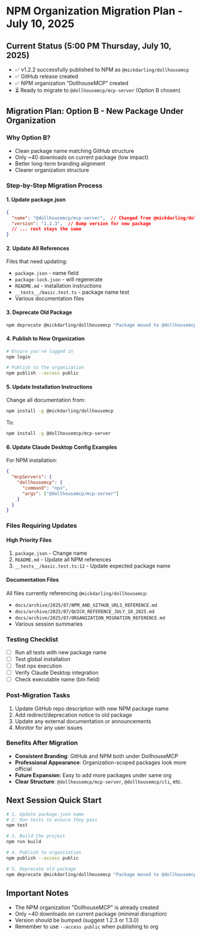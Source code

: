 # NPM Organization Migration Plan - July 10, 2025

## Current Status (5:00 PM Thursday, July 10, 2025)
- ✅ v1.2.2 successfully published to NPM as `@mickdarling/dollhousemcp`
- ✅ GitHub release created
- ✅ NPM organization "DollhouseMCP" created
- ⏳ Ready to migrate to `@dollhousemcp/mcp-server` (Option B chosen)

## Migration Plan: Option B - New Package Under Organization

### Why Option B?
- Clean package name matching GitHub structure
- Only ~40 downloads on current package (low impact)
- Better long-term branding alignment
- Clearer organization structure

### Step-by-Step Migration Process

#### 1. Update package.json
```json
{
  "name": "@dollhousemcp/mcp-server",  // Changed from @mickdarling/dollhousemcp
  "version": "1.2.3",  // Bump version for new package
  // ... rest stays the same
}
```

#### 2. Update All References
Files that need updating:
- `package.json` - name field
- `package-lock.json` - will regenerate
- `README.md` - installation instructions
- `__tests__/basic.test.ts` - package name test
- Various documentation files

#### 3. Deprecate Old Package
```bash
npm deprecate @mickdarling/dollhousemcp "Package moved to @dollhousemcp/mcp-server"
```

#### 4. Publish to New Organization
```bash
# Ensure you're logged in
npm login

# Publish to the organization
npm publish --access public
```

#### 5. Update Installation Instructions
Change all documentation from:
```bash
npm install -g @mickdarling/dollhousemcp
```

To:
```bash
npm install -g @dollhousemcp/mcp-server
```

#### 6. Update Claude Desktop Config Examples
For NPM installation:
```json
{
  "mcpServers": {
    "dollhousemcp": {
      "command": "npx",
      "args": ["@dollhousemcp/mcp-server"]
    }
  }
}
```

### Files Requiring Updates

#### High Priority Files
1. `package.json` - Change name
2. `README.md` - Update all NPM references
3. `__tests__/basic.test.ts:12` - Update expected package name

#### Documentation Files
All files currently referencing `@mickdarling/dollhousemcp`:
- `docs/archive/2025/07/NPM_AND_GITHUB_URLS_REFERENCE.md`
- `docs/archive/2025/07/QUICK_REFERENCE_JULY_10_2025.md`
- `docs/archive/2025/07/ORGANIZATION_MIGRATION_REFERENCE.md`
- Various session summaries

### Testing Checklist
- [ ] Run all tests with new package name
- [ ] Test global installation
- [ ] Test npx execution
- [ ] Verify Claude Desktop integration
- [ ] Check executable name (bin field)

### Post-Migration Tasks
1. Update GitHub repo description with new NPM package name
2. Add redirect/deprecation notice to old package
3. Update any external documentation or announcements
4. Monitor for any user issues

### Benefits After Migration
- **Consistent Branding**: GitHub and NPM both under DollhouseMCP
- **Professional Appearance**: Organization-scoped packages look more official
- **Future Expansion**: Easy to add more packages under same org
- **Clear Structure**: `@dollhousemcp/mcp-server`, `@dollhousemcp/cli`, etc.

## Next Session Quick Start
```bash
# 1. Update package.json name
# 2. Run tests to ensure they pass
npm test

# 3. Build the project
npm run build

# 4. Publish to organization
npm publish --access public

# 5. Deprecate old package
npm deprecate @mickdarling/dollhousemcp "Package moved to @dollhousemcp/mcp-server"
```

## Important Notes
- The NPM organization "DollhouseMCP" is already created
- Only ~40 downloads on current package (minimal disruption)
- Version should be bumped (suggest 1.2.3 or 1.3.0)
- Remember to use `--access public` when publishing to org